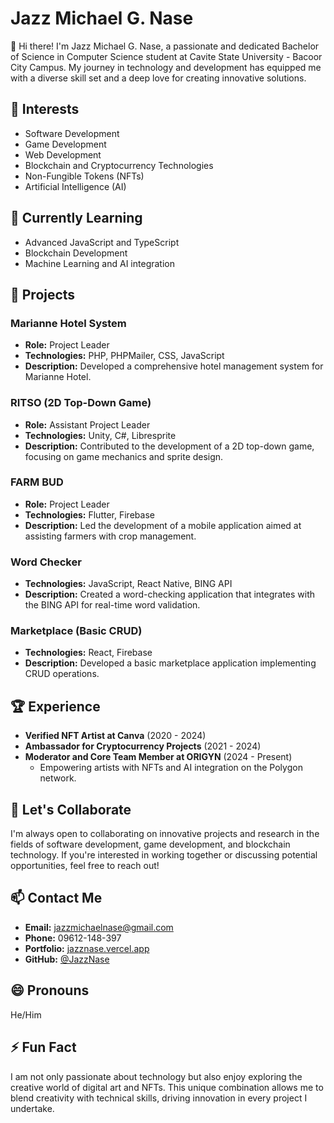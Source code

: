 

# Jazz Michael G. Nase

👋 Hi there! I'm Jazz Michael G. Nase, a passionate and dedicated Bachelor of Science in Computer Science student at Cavite State University - Bacoor City Campus. My journey in technology and development has equipped me with a diverse skill set and a deep love for creating innovative solutions.

## 👀 Interests
- Software Development
- Game Development
- Web Development
- Blockchain and Cryptocurrency Technologies
- Non-Fungible Tokens (NFTs)
- Artificial Intelligence (AI)

## 🌱 Currently Learning
- Advanced JavaScript and TypeScript
- Blockchain Development
- Machine Learning and AI integration

## 💼 Projects
### Marianne Hotel System
- **Role:** Project Leader
- **Technologies:** PHP, PHPMailer, CSS, JavaScript
- **Description:** Developed a comprehensive hotel management system for Marianne Hotel.

### RITSO (2D Top-Down Game)
- **Role:** Assistant Project Leader
- **Technologies:** Unity, C#, Libresprite
- **Description:** Contributed to the development of a 2D top-down game, focusing on game mechanics and sprite design.

### FARM BUD
- **Role:** Project Leader
- **Technologies:** Flutter, Firebase
- **Description:** Led the development of a mobile application aimed at assisting farmers with crop management.

### Word Checker
- **Technologies:** JavaScript, React Native, BING API
- **Description:** Created a word-checking application that integrates with the BING API for real-time word validation.

### Marketplace (Basic CRUD)
- **Technologies:** React, Firebase
- **Description:** Developed a basic marketplace application implementing CRUD operations.

## 🏆 Experience
- **Verified NFT Artist at Canva** (2020 - 2024)
- **Ambassador for Cryptocurrency Projects** (2021 - 2024)
- **Moderator and Core Team Member at ORIGYN** (2024 - Present)
  - Empowering artists with NFTs and AI integration on the Polygon network.

## 💬 Let's Collaborate
I'm always open to collaborating on innovative projects and research in the fields of software development, game development, and blockchain technology. If you're interested in working together or discussing potential opportunities, feel free to reach out!

## 📫 Contact Me
- **Email:** jazzmichaelnase@gmail.com
- **Phone:** 09612-148-397
- **Portfolio:** [jazznase.vercel.app](https://jazznase.vercel.app/)
- **GitHub:** [@JazzNase](https://github.com/JazzNase)

## 😄 Pronouns
He/Him

## ⚡ Fun Fact
I am not only passionate about technology but also enjoy exploring the creative world of digital art and NFTs. This unique combination allows me to blend creativity with technical skills, driving innovation in every project I undertake.

<!---
JazzNase/JazzNase is a ✨ special ✨ repository because its `README.md` (this file) appears on your GitHub profile.
You can click the Preview link to take a look at your changes.
--->
